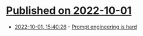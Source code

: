 # [Published on 2022-10-01](index.md)

* [2022-10-01, 15:40:26](https://lobste.rs/s/s9bdid/prompt_engineering_is_hard) - [Prompt engineering is hard](https://xeiaso.net/blog/prompt-engineering)
